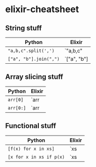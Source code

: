 # elixir-cheatsheet

## String stuff

| Python 	| Elixir 	|
|-------- |--------	|
|`"a,b,c".split(',')` | `"a,b,c" |> String.split(",")`|
|`["a", "b"].join(",")` | `["a", "b"] |> Enum.join(",")`|


## Array slicing stuff

| Python 	| Elixir 	|
|-------- |--------	|
|`arr[0]` | `arr |> Enum.at(0)`|
|`arr[0:]` | `arr |> Enum.slice(1..-1)`|

## Functional stuff

| Python 	| Elixir 	|
|-------- |--------	|
|`[f(x) for x in xs]` | `xs |> Enum.map(fn x -> f x end)`|
|`[x for x in xs if p(x)` | `xs |> Enum.filter(fn x -> p x end)`|
